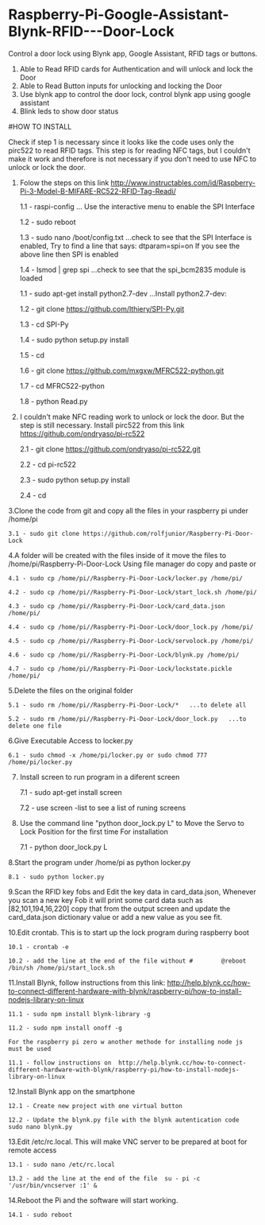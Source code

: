 # Raspberry-Pi-Google-Assistant-Blynk-RFID---Door-Lock
Control a door lock using Blynk app, Google Assistant, RFID  tags or buttons.
1. Able to Read RFID cards for Authentication and will unlock and lock the Door
2. Able to Read Button inputs for unlocking and locking the Door
3. Use blynk app to control the door lock, control blynk app using google assistant
4. Blink leds to show door status

#HOW TO INSTALL

Check if step 1 is necessary since it looks like the code uses only the pirc522 to read RFID tags.
This step is for reading NFC tags, but I couldn't make it work and therefore is not necessary if you don't need to use NFC to unlock or lock the door.
1.  Folow the steps on this link http://www.instructables.com/id/Raspberry-Pi-3-Model-B-MIFARE-RC522-RFID-Tag-Readi/

	1.1 - raspi-config  ... Use the interactive menu to enable the SPI Interface
	
	1.2 - sudo reboot
	
	1.3 - sudo nano /boot/config.txt   ...check to see that the SPI Interface is enabled, Try to find a line that says: dtparam=spi=on If you see the above line then SPI is enabled
	
	1.4 - lsmod | grep spi   ...check to see that the spi_bcm2835 module is loaded
	
	1.1 - sudo apt-get install python2.7-dev   ...Install python2.7-dev:
	
	1.2 - git clone https://github.com/lthiery/SPI-Py.git
	
	1.3 - cd SPI-Py
	
	1.4 - sudo python setup.py install
	
	1.5 - cd
	
	1.6 - git clone https://github.com/mxgxw/MFRC522-python.git
	
	1.7 - cd MFRC522-python
	
	1.8 - python Read.py

2. I couldn't make NFC reading work to unlock or lock the door. But the step is still necessary. Install pirc522 from this link https://github.com/ondryaso/pi-rc522

	2.1 - git clone https://github.com/ondryaso/pi-rc522.git
	
	2.2 - cd pi-rc522
	
	2.3 - sudo python setup.py install
	
	2.4 - cd

3.Clone the code from git and copy all the files in your raspberry pi under /home/pi

	3.1 - sudo git clone https://github.com/rolfjunior/Raspberry-Pi-Door-Lock
  
4.A folder will be created with the files inside of it move the files to /home/pi/Raspberry-Pi-Door-Lock
Using file manager do copy and paste or

	4.1 - sudo cp /home/pi//Raspberry-Pi-Door-Lock/locker.py /home/pi/
	
	4.2 - sudo cp /home/pi//Raspberry-Pi-Door-Lock/start_lock.sh /home/pi/
	
	4.3 - sudo cp /home/pi//Raspberry-Pi-Door-Lock/card_data.json /home/pi/
	
	4.4 - sudo cp /home/pi//Raspberry-Pi-Door-Lock/door_lock.py /home/pi/
	
	4.5 - sudo cp /home/pi//Raspberry-Pi-Door-Lock/servolock.py /home/pi/
	
	4.6 - sudo cp /home/pi//Raspberry-Pi-Door-Lock/blynk.py /home/pi/
	
	4.7 - sudo cp /home/pi//Raspberry-Pi-Door-Lock/lockstate.pickle /home/pi/

5.Delete the files on the original folder

	5.1 - sudo rm /home/pi//Raspberry-Pi-Door-Lock/*   ...to delete all
	
	5.2 - sudo rm /home/pi//Raspberry-Pi-Door-Lock/door_lock.py   ...to delete one file 

6.Give Executable Access to locker.py

	6.1 - sudo chmod -x /home/pi/locker.py or sudo chmod 777 /home/pi/locker.py
	
7. Install screen to run program in a diferent screen

	7.1 - sudo apt-get install screen
	
	7.2 - use screen -list to see a list of runing screens

7. Use the command line "python door_lock.py L" to Move the Servo to Lock Position for the first time For installation

	7.1 - python door_lock.py L

8.Start the program under /home/pi as python locker.py

	8.1 - sudo python locker.py

9.Scan the RFID key fobs and Edit the key data in card_data.json, Whenever you scan a new key Fob it will print some card data such as
[82,101,194,16,220] copy that from the output screen and update the card_data.json dictionary value or add a new value as you see fit.

10.Edit crontab. This is to start up the lock program during raspberry boot

	10.1 - crontab -e
	
	10.2 - add the line at the end of the file without #    	@reboot /bin/sh /home/pi/start_lock.sh

11.Install Blynk, follow instructions from this link: http://help.blynk.cc/how-to-connect-different-hardware-with-blynk/raspberry-pi/how-to-install-nodejs-library-on-linux

	11.1 - sudo npm install blynk-library -g
	
	11.2 - sudo npm install onoff -g
	
	For the raspberry pi zero w another methode for installing node js must be used
	
	11.1 - follow instructions on  http://help.blynk.cc/how-to-connect-different-hardware-with-blynk/raspberry-pi/how-to-install-nodejs-library-on-linux

12.Install Blynk app on the smartphone

	12.1 - Create new project with one virtual button
	
	12.2 - Update the blynk.py file with the blynk autentication code  sudo nano blynk.py
	
13.Edit /etc/rc.local. This will make VNC server to be prepared at boot for remote access

	13.1 - sudo nano /etc/rc.local
	
	13.2 - add the line at the end of the file	su - pi -c '/usr/bin/vncserver :1' &

14.Reboot the Pi and the software will start working.

	14.1 - sudo reboot

